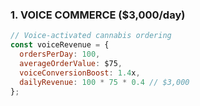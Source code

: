 ### 1. VOICE COMMERCE ($3,000/day)

```javascript
// Voice-activated cannabis ordering
const voiceRevenue = {
  ordersPerDay: 100,
  averageOrderValue: $75,
  voiceConversionBoost: 1.4x,
  dailyRevenue: 100 * 75 * 0.4 // $3,000
};
```
